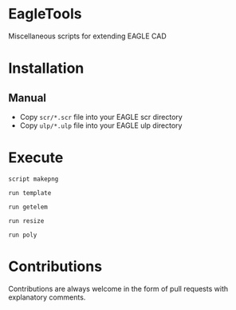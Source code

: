EagleTools
==================

Miscellaneous scripts for extending EAGLE CAD

Installation
============

Manual 
------
- Copy `scr/*.scr` file into your EAGLE scr directory
- Copy `ulp/*.ulp` file into your EAGLE ulp directory

Execute
============
```
script makepng
```
```
run template 
```
```
run getelem 
```
```
run resize 
```
```
run poly 
```

Contributions
================

Contributions are always welcome in the form of pull requests with explanatory comments.

